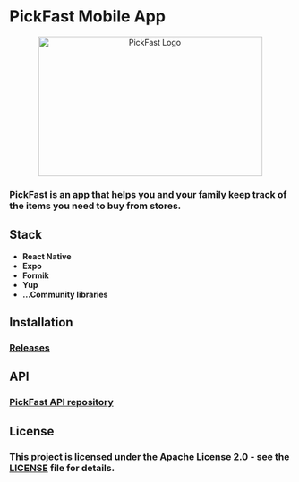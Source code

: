 # PickFast Mobile App

<p align="center">
  <img src="https://raw.githubusercontent.com/nazaruys/pickfast-app/master/app/assets/logo.png" alt="PickFast Logo"  width="400" height="250" />
</p>

### PickFast is an app that helps you and your family keep track of the items you need to buy from stores.

## Stack

- **React Native**
- **Expo**
- **Formik**
- **Yup**
- **...Community libraries**

## Installation

### [Releases](https://github.com/nazaruys/pickfast-app/releases)

## API

### [PickFast API repository](https://github.com/nazaruys/pickfast-api)

## License

### This project is licensed under the Apache License 2.0 - see the [LICENSE](https://github.com/nazaruys/pickfast-app/blob/master/LICENSE) file for details.
